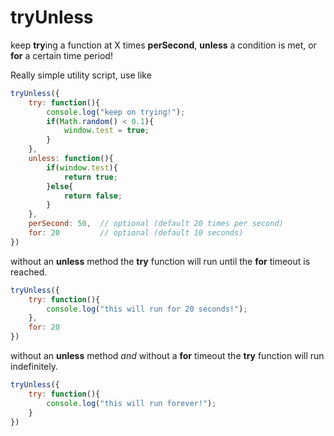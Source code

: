 # tryUnless
keep **try**ing a function at X times **perSecond**, **unless** a condition is met, or **for** a certain time period!


Really simple utility script, use like

```javascript
tryUnless({
    try: function(){
        console.log("keep on trying!");
        if(Math.random() < 0.1){
            window.test = true;
        }
    },
    unless: function(){
        if(window.test){
            return true;
        }else{
            return false;
        }
    },
    perSecond: 50,  // optional (default 20 times per second)
    for: 20         // optional (default 10 seconds)
})
```

without an **unless** method the **try** function will run until the **for** timeout is reached.

```javascript
tryUnless({
    try: function(){
        console.log("this will run for 20 seconds!");
    },
    for: 20
})
```

without an **unless** method *and* without a **for** timeout the **try** function will run indefinitely.

```javascript
tryUnless({
    try: function(){
        console.log("this will run forever!");
    }
})
```
